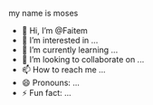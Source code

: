 my name is moses

- 👋 Hi, I’m @Faitem
- 👀 I’m interested in ...
- 🌱 I’m currently learning ...
- 💞️ I’m looking to collaborate on ...
- 📫 How to reach me ...
- 😄 Pronouns: ...
- ⚡ Fun fact: ...

<!---
Faitem/Faitem is a ✨ special ✨ repository because its `README.md` (this file) appears on your GitHub profile.
You can click the Preview link to take a look at your changes.
--->

